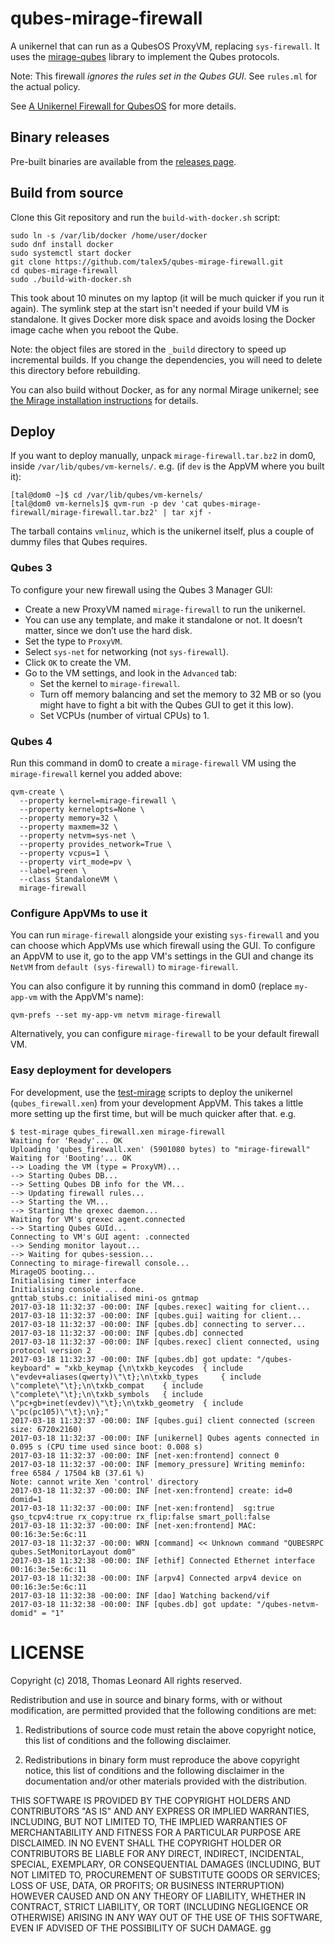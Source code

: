 # qubes-mirage-firewall

A unikernel that can run as a QubesOS ProxyVM, replacing `sys-firewall`.
It uses the [mirage-qubes][] library to implement the Qubes protocols.

Note: This firewall *ignores the rules set in the Qubes GUI*. See `rules.ml` for the actual policy.

See [A Unikernel Firewall for QubesOS][] for more details.


## Binary releases

Pre-built binaries are available from the [releases page][].

## Build from source

Clone this Git repository and run the `build-with-docker.sh` script:

    sudo ln -s /var/lib/docker /home/user/docker
    sudo dnf install docker
    sudo systemctl start docker
    git clone https://github.com/talex5/qubes-mirage-firewall.git
    cd qubes-mirage-firewall
    sudo ./build-with-docker.sh

This took about 10 minutes on my laptop (it will be much quicker if you run it again).
The symlink step at the start isn't needed if your build VM is standalone.
It gives Docker more disk space and avoids losing the Docker image cache when you reboot the Qube.

Note: the object files are stored in the `_build` directory to speed up incremental builds.
If you change the dependencies, you will need to delete this directory before rebuilding.

You can also build without Docker, as for any normal Mirage unikernel;
see [the Mirage installation instructions](https://mirage.io/wiki/install) for details.

## Deploy

If you want to deploy manually, unpack `mirage-firewall.tar.bz2` in dom0, inside `/var/lib/qubes/vm-kernels/`. e.g. (if `dev` is the AppVM where you built it):

    [tal@dom0 ~]$ cd /var/lib/qubes/vm-kernels/
    [tal@dom0 vm-kernels]$ qvm-run -p dev 'cat qubes-mirage-firewall/mirage-firewall.tar.bz2' | tar xjf -

The tarball contains `vmlinuz`, which is the unikernel itself, plus a couple of dummy files that Qubes requires.

### Qubes 3

To configure your new firewall using the Qubes 3 Manager GUI:

- Create a new ProxyVM named `mirage-firewall` to run the unikernel.
- You can use any template, and make it standalone or not. It doesn’t matter, since we don’t use the hard disk.
- Set the type to `ProxyVM`.
- Select `sys-net` for networking (not `sys-firewall`).
- Click `OK` to create the VM.
- Go to the VM settings, and look in the `Advanced` tab:
  - Set the kernel to `mirage-firewall`.
  - Turn off memory balancing and set the memory to 32 MB or so (you might have to fight a bit with the Qubes GUI to get it this low).
  - Set VCPUs (number of virtual CPUs) to 1.

### Qubes 4

Run this command in dom0 to create a `mirage-firewall` VM using the `mirage-firewall` kernel you added above:

```
qvm-create \
  --property kernel=mirage-firewall \
  --property kernelopts=None \
  --property memory=32 \
  --property maxmem=32 \
  --property netvm=sys-net \
  --property provides_network=True \
  --property vcpus=1 \
  --property virt_mode=pv \
  --label=green \
  --class StandaloneVM \
  mirage-firewall
```

### Configure AppVMs to use it

You can run `mirage-firewall` alongside your existing `sys-firewall` and you can choose which AppVMs use which firewall using the GUI.
To configure an AppVM to use it, go to the app VM's settings in the GUI and change its `NetVM` from `default (sys-firewall)` to `mirage-firewall`.

You can also configure it by running this command in dom0 (replace `my-app-vm` with the AppVM's name):

```
qvm-prefs --set my-app-vm netvm mirage-firewall
```

Alternatively, you can configure `mirage-firewall` to be your default firewall VM.

### Easy deployment for developers

For development, use the [test-mirage][] scripts to deploy the unikernel (`qubes_firewall.xen`) from your development AppVM.
This takes a little more setting up the first time, but will be much quicker after that. e.g.

    $ test-mirage qubes_firewall.xen mirage-firewall
    Waiting for 'Ready'... OK
    Uploading 'qubes_firewall.xen' (5901080 bytes) to "mirage-firewall"
    Waiting for 'Booting'... OK
    --> Loading the VM (type = ProxyVM)...
    --> Starting Qubes DB...
    --> Setting Qubes DB info for the VM...
    --> Updating firewall rules...
    --> Starting the VM...
    --> Starting the qrexec daemon...
    Waiting for VM's qrexec agent.connected
    --> Starting Qubes GUId...
    Connecting to VM's GUI agent: .connected
    --> Sending monitor layout...
    --> Waiting for qubes-session...
    Connecting to mirage-firewall console...
    MirageOS booting...
    Initialising timer interface
    Initialising console ... done.
    gnttab_stubs.c: initialised mini-os gntmap
    2017-03-18 11:32:37 -00:00: INF [qubes.rexec] waiting for client...
    2017-03-18 11:32:37 -00:00: INF [qubes.gui] waiting for client...
    2017-03-18 11:32:37 -00:00: INF [qubes.db] connecting to server...
    2017-03-18 11:32:37 -00:00: INF [qubes.db] connected
    2017-03-18 11:32:37 -00:00: INF [qubes.rexec] client connected, using protocol version 2
    2017-03-18 11:32:37 -00:00: INF [qubes.db] got update: "/qubes-keyboard" = "xkb_keymap {\n\txkb_keycodes  { include \"evdev+aliases(qwerty)\"\t};\n\txkb_types     { include \"complete\"\t};\n\txkb_compat    { include \"complete\"\t};\n\txkb_symbols   { include \"pc+gb+inet(evdev)\"\t};\n\txkb_geometry  { include \"pc(pc105)\"\t};\n};"
    2017-03-18 11:32:37 -00:00: INF [qubes.gui] client connected (screen size: 6720x2160)
    2017-03-18 11:32:37 -00:00: INF [unikernel] Qubes agents connected in 0.095 s (CPU time used since boot: 0.008 s)
    2017-03-18 11:32:37 -00:00: INF [net-xen:frontend] connect 0
    2017-03-18 11:32:37 -00:00: INF [memory_pressure] Writing meminfo: free 6584 / 17504 kB (37.61 %)
    Note: cannot write Xen 'control' directory
    2017-03-18 11:32:37 -00:00: INF [net-xen:frontend] create: id=0 domid=1
    2017-03-18 11:32:37 -00:00: INF [net-xen:frontend]  sg:true gso_tcpv4:true rx_copy:true rx_flip:false smart_poll:false
    2017-03-18 11:32:37 -00:00: INF [net-xen:frontend] MAC: 00:16:3e:5e:6c:11
    2017-03-18 11:32:37 -00:00: WRN [command] << Unknown command "QUBESRPC qubes.SetMonitorLayout dom0"
    2017-03-18 11:32:38 -00:00: INF [ethif] Connected Ethernet interface 00:16:3e:5e:6c:11
    2017-03-18 11:32:38 -00:00: INF [arpv4] Connected arpv4 device on 00:16:3e:5e:6c:11
    2017-03-18 11:32:38 -00:00: INF [dao] Watching backend/vif
    2017-03-18 11:32:38 -00:00: INF [qubes.db] got update: "/qubes-netvm-domid" = "1"


# LICENSE

Copyright (c) 2018, Thomas Leonard
All rights reserved.

Redistribution and use in source and binary forms, with or without modification, are permitted provided that the following conditions are met:

1. Redistributions of source code must retain the above copyright notice, this list of conditions and the following disclaimer.

2. Redistributions in binary form must reproduce the above copyright notice, this list of conditions and the following disclaimer in the documentation and/or other materials provided with the distribution.

THIS SOFTWARE IS PROVIDED BY THE COPYRIGHT HOLDERS AND CONTRIBUTORS "AS IS" AND ANY EXPRESS OR IMPLIED WARRANTIES, INCLUDING, BUT NOT LIMITED TO, THE IMPLIED WARRANTIES OF MERCHANTABILITY AND FITNESS FOR A PARTICULAR PURPOSE ARE DISCLAIMED. IN NO EVENT SHALL THE COPYRIGHT HOLDER OR CONTRIBUTORS BE LIABLE FOR ANY DIRECT, INDIRECT, INCIDENTAL, SPECIAL, EXEMPLARY, OR CONSEQUENTIAL DAMAGES (INCLUDING, BUT NOT LIMITED TO, PROCUREMENT OF SUBSTITUTE GOODS OR SERVICES; LOSS OF USE, DATA, OR PROFITS; OR BUSINESS INTERRUPTION) HOWEVER CAUSED AND ON ANY THEORY OF LIABILITY, WHETHER IN CONTRACT, STRICT LIABILITY, OR TORT (INCLUDING NEGLIGENCE OR OTHERWISE) ARISING IN ANY WAY OUT OF THE USE OF THIS SOFTWARE, EVEN IF ADVISED OF THE POSSIBILITY OF SUCH DAMAGE.
gg

[test-mirage]: https://github.com/talex5/qubes-test-mirage
[mirage-qubes]: https://github.com/talex5/mirage-qubes
[A Unikernel Firewall for QubesOS]: http://roscidus.com/blog/blog/2016/01/01/a-unikernel-firewall-for-qubesos/
[releases page]: https://github.com/talex5/qubes-mirage-firewall/releases
